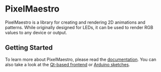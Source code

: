 # PixelMaestro
PixelMaestro is a library for creating and rendering 2D animations and patterns. While originally designed for LEDs, it can be used to render RGB values to any device or output.

## Getting Started
To learn more about PixelMaestro, please read the [documentation](docs/README.md). You can also take a look at the [Qt-based frontend](gui) or [Arduino sketches](arduino).
